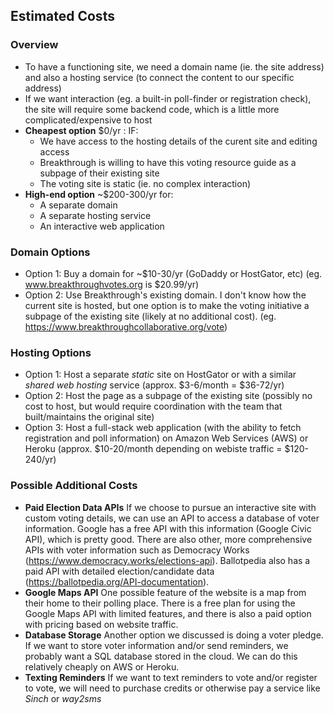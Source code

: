 ## Estimated Costs

### Overview
- To have a functioning site, we need a domain name (ie. the site address) and also a hosting service (to connect the content to our specific address)
- If we want interaction (eg. a built-in poll-finder or registration check), the site will require some backend code, which is a little more complicated/expensive to host
- **Cheapest option** $0/yr : IF:
  - We have access to the hosting details of the curent site and editing access
  - Breakthrough is willing to have this voting resource guide as a subpage of their existing site
  - The voting site is static (ie. no complex interaction)
- **High-end option** ~$200-300/yr for:
  - A separate domain
  - A separate hosting service 
  - An interactive web application

### Domain Options
- Option 1: Buy a domain for ~$10-30/yr (GoDaddy or HostGator, etc)
    (eg. www.breakthroughvotes.org is $20.99/yr)
- Option 2: Use Breakthrough's existing domain. I don't know how the current site is hosted, but one option is to make the voting initiative a subpage of the existing site (likely at no additional cost). 
    (eg. https://www.breakthroughcollaborative.org/vote)
    
### Hosting Options
- Option 1: Host a separate *static* site on HostGator or with a similar *shared web hosting* service (approx. $3-6/month = $36-72/yr)
- Option 2: Host the page as a subpage of the existing site (possibly no cost to host, but would require coordination with the team that built/maintains the original site)
- Option 3: Host a full-stack web application (with the ability to fetch registration and poll information) on Amazon Web Services (AWS) or Heroku (approx. $10-20/month depending on webiste traffic = $120-240/yr)

### Possible Additional Costs
- **Paid Election Data APIs** If we choose to pursue an interactive site with custom voting details, we can use an API to access a database of voter information. Google has a free API with this information (Google Civic API), which is pretty good. There are also other, more comprehensive APIs with voter information such as Democracy Works (https://www.democracy.works/elections-api). Ballotpedia also has a paid API with detailed election/candidate data (https://ballotpedia.org/API-documentation).
- **Google Maps API** One possible feature of the website is a map from their home to their polling place. There is a free plan for using the Google Maps API with limited features, and there is also a paid option with pricing based on website traffic.
- **Database Storage** Another option we discussed is doing a voter pledge. If we want to store voter information and/or send reminders, we probably want a SQL database stored in the cloud. We can do this relatively cheaply on AWS or Heroku.
- **Texting Reminders** If we want to text reminders to vote and/or register to vote, we will need to purchase credits or otherwise pay a service like *Sinch* or *way2sms* 
